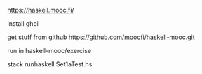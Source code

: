 
https://haskell.mooc.fi/

install ghci

get stuff from github https://github.com/moocfi/haskell-mooc.git

run in haskell-mooc/exercise

stack runhaskell Set1aTest.hs



